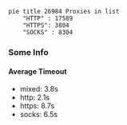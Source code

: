 
```mermaid
pie title 26984 Proxies in list
    "HTTP" : 17589
    "HTTPS": 3804
    "SOCKS" : 8304
```

### Some Info
#### Average Timeout

- mixed: 3.8s
- http: 2.1s
- https: 8.7s
- socks: 6.5s